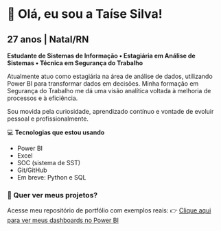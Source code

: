 # 👋 Olá, eu sou a Taíse Silva!

## 27 anos | Natal/RN

**Estudante de Sistemas de Informação • Estagiária em Análise de Sistemas • Técnica em Segurança do Trabalho**

Atualmente atuo como estagiária na área de análise de dados, utilizando Power BI para transformar dados em decisões. 
Minha formação em Segurança do Trabalho me dá uma visão analítica voltada à melhoria de processos e à eficiência.

Sou movida pela curiosidade, aprendizado contínuo e vontade de evoluir pessoal e profissionalmente.

💻 **Tecnologias que estou usando**

- Power BI
- Excel
- SOC (sistema de SST)
- Git/GitHub
- Em breve: Python e SQL

### 🔎 Quer ver meus projetos?

Acesse meu repositório de portfólio com exemplos reais:
👉 [Clique aqui para ver meus dashboards no Power BI](https://github.com/Taise-silva/taise-portfolio-dashboard)



